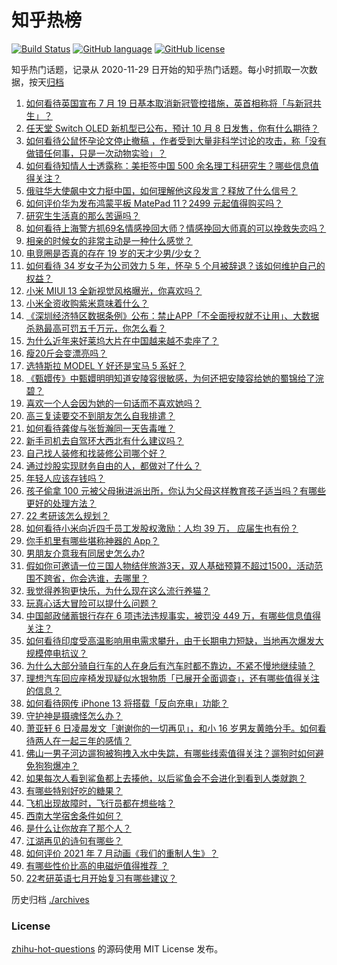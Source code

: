 # 知乎热榜
[![Build Status](https://github.com/ToWeLong/zhihu-hot-questions/workflows/CI/badge.svg)](https://github.com/ToWeLong/zhihu-hot-questions/actions)
[![GitHub language](https://img.shields.io/badge/language-golang-orange.svg)](https://golang.org/)
[![GitHub license](https://img.shields.io/github/license/ToWeLong/zhihu-hot-questions)](https://github.com/ToWeLong/zhihu-hot-questions/blob/main/LICENSE)

知乎热门话题，记录从 2020-11-29 日开始的知乎热门话题。每小时抓取一次数据，按天[归档](./archives)

<!-- BEGIN -->

1. [如何看待英国宣布 7 月 19 日基本取消新冠管控措施，英首相称将「与新冠共生」？](https://www.zhihu.com/question/470344047)
1. [任天堂 Switch OLED 新机型已公布，预计 10 月 8 日发售，你有什么期待？](https://www.zhihu.com/question/470508101)
1. [如何看待公鼠怀孕论文停止撤稿 ，作者受到大量非科学讨论的攻击，称「没有做错任何事，只是一次动物实验」？](https://www.zhihu.com/question/470229957)
1. [如何看待知情人士透露称：美拒签中国 500 余名理工科研究生？哪些信息值得关注？](https://www.zhihu.com/question/470412737)
1. [俄驻华大使飙中文力挺中国，如何理解他这段发言？释放了什么信号？](https://www.zhihu.com/question/470377945)
1. [如何评价华为发布鸿蒙平板 MatePad 11？2499 元起值得购买吗？](https://www.zhihu.com/question/470432841)
1. [研究生生活真的那么苦逼吗？](https://www.zhihu.com/question/379267365)
1. [如何看待上海警方抓69名情感挽回大师？情感挽回大师真的可以挽救失恋吗？](https://www.zhihu.com/question/470420822)
1. [相亲的时候女的非常主动是一种什么感觉？](https://www.zhihu.com/question/266053826)
1. [电竞圈是否真的存在 19 岁的天才少男/少女？](https://www.zhihu.com/question/468717638)
1. [如何看待 34 岁女子为公司效力 5 年，怀孕 5 个月被辞退？该如何维护自己的权益？](https://www.zhihu.com/question/470346433)
1. [小米 MIUI 13 全新视觉风格曝光，你喜欢吗？](https://www.zhihu.com/question/466812715)
1. [小米全资收购紫米意味着什么？](https://www.zhihu.com/question/470091421)
1. [《深圳经济特区数据条例》公布：禁止APP「不全面授权就不让用」、大数据杀熟最高可罚五千万元，你怎么看？](https://www.zhihu.com/question/470388378)
1. [为什么近年来好莱坞大片在中国越来越不卖座了？](https://www.zhihu.com/question/268982964)
1. [瘦20斤会变漂亮吗？](https://www.zhihu.com/question/392591592)
1. [选特斯拉 MODEL Y 好还是宝马 5 系好？](https://www.zhihu.com/question/398893012)
1. [《甄嬛传》中甄嬛明明知道安陵容很敏感，为何还把安陵容给她的蜀锦给了浣碧？](https://www.zhihu.com/question/325114276)
1. [喜欢一个人会因为她的一句话而不喜欢她吗？](https://www.zhihu.com/question/410747789)
1. [高三复读要交不到朋友怎么自我排遣？](https://www.zhihu.com/question/468584176)
1. [如何看待龚俊与张哲瀚同一天告毒唯？](https://www.zhihu.com/question/470431847)
1. [新手司机去自驾环大西北有什么建议吗？](https://www.zhihu.com/question/467242045)
1. [自己找人装修和找装修公司哪个好？](https://www.zhihu.com/question/342779357)
1. [通过炒股实现财务自由的人，都做对了什么？](https://www.zhihu.com/question/463163458)
1. [年轻人应该存钱吗？](https://www.zhihu.com/question/469208385)
1. [孩子偷拿 100 元被父母揪进派出所，你认为父母这样教育孩子适当吗？有哪些更好的处理方法？](https://www.zhihu.com/question/470336455)
1. [22 考研该怎么规划？](https://www.zhihu.com/question/394099769)
1. [如何看待小米向近四千员工发股权激励：人均 39 万， 应届生也有份？](https://www.zhihu.com/question/469594067)
1. [你手机里有哪些堪称神器的 App？](https://www.zhihu.com/question/52060765)
1. [男朋友介意我有同居史怎么办?](https://www.zhihu.com/question/465458023)
1. [假如你可邀请一位三国人物结伴旅游3天，双人基础预算不超过1500，活动范围不跨省，你会选谁，去哪里？](https://www.zhihu.com/question/470158957)
1. [我觉得养狗更快乐，为什么现在这么流行养猫？](https://www.zhihu.com/question/460463800)
1. [玩真心话大冒险可以提什么问题？](https://www.zhihu.com/question/294716319)
1. [中国邮政储蓄银行存在  6  项违法违规事实，被罚没  449  万，有哪些信息值得关注？](https://www.zhihu.com/question/470180715)
1. [如何看待印度受高温影响用电需求攀升，由于长期电力短缺，当地再次爆发大规模停电抗议？](https://www.zhihu.com/question/469940844)
1. [为什么大部分骑自行车的人在身后有汽车时都不靠边，不紧不慢地继续骑？](https://www.zhihu.com/question/348195449)
1. [理想汽车回应座椅发现疑似水银物质「已展开全面调查」，还有哪些值得关注的信息？](https://www.zhihu.com/question/470160887)
1. [如何看待网传 iPhone 13 将搭载「反向充电」功能？](https://www.zhihu.com/question/470137767)
1. [守护神是摄魂怪怎么办？](https://www.zhihu.com/question/467796681)
1. [萧亚轩 6 日凌晨发文「谢谢你的一切再见」，和小 16 岁男友黄皓分手。如何看待两人在一起三年的感情？](https://www.zhihu.com/question/470346487)
1. [佛山一男子河边遛狗被狗拽入水中失踪，有哪些线索值得关注？遛狗时如何避免狗狗爆冲？](https://www.zhihu.com/question/470186017)
1. [如果每次人看到鲨鱼都上去揍他，以后鲨鱼会不会进化到看到人类就跑？](https://www.zhihu.com/question/469388304)
1. [有哪些特别好吃的糖果？](https://www.zhihu.com/question/22631051)
1. [飞机出现故障时，飞行员都在想些啥？](https://www.zhihu.com/question/321094762)
1. [西南大学宿舍条件如何？](https://www.zhihu.com/question/46336332)
1. [是什么让你放弃了那个人？](https://www.zhihu.com/question/466005898)
1. [江湖再见的诗句有哪些？](https://www.zhihu.com/question/463456251)
1. [如何评价 2021 年 7 月动画《我们的重制人生》？](https://www.zhihu.com/question/467205569)
1. [有哪些性价比高的电磁炉值得推荐 ？](https://www.zhihu.com/question/266022777)
1. [22考研英语七月开始复习有哪些建议？](https://www.zhihu.com/question/470349332)

<!-- END -->

历史归档 [./archives](./archives)


### License
[zhihu-hot-questions](https://github.com/towelong/zhihu-hot-questions) 的源码使用 MIT License 发布。